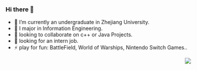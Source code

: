 ### Hi there 👋

- 🔭 I’m currently an undergraduate in Zhejiang University.
- 🌱 I major in Information Engineering.
- 👯 looking to collaborate on c++ or Java Projects.
- 🤔 looking for an intern job.
- ⚡ play for fun: BattleField, World of Warships, Nintendo Switch Games..

<img align="right" src="https://github-readme-stats.vercel.app/api?username=JianingWang43&show_icons=true&icon_color=0366d6&text_color=24292e&bg_color=ffffff&hide_title=true" />
